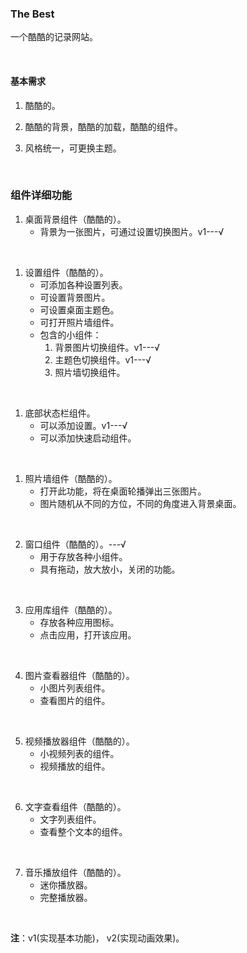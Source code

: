 ### The Best

一个酷酷的记录网站。

<br/>

#### 基本需求

1. 酷酷的。

2. 酷酷的背景，酷酷的加载，酷酷的组件。

3. 风格统一，可更换主题。

   ​<br/>





### 组件详细功能

1. 桌面背景组件（酷酷的）。
   * 背景为一张图片，可通过设置切换图片。v1---√

<br/>
   
1. 设置组件（酷酷的）。
   * 可添加各种设置列表。
   * 可设置背景图片。
   * 可设置桌面主题色。
   * 可打开照片墙组件。
   * 包含的小组件：
        1. 背景图片切换组件。v1---√
        1. 主题色切换组件。v1---√
        1. 照片墙切换组件。

<br/>

1. 底部状态栏组件。
   * 可以添加设置。v1---√
   * 可以添加快速启动组件。
  
<br/>

1. 照片墙组件（酷酷的）。
   * 打开此功能，将在桌面轮播弹出三张图片。
   * 图片随机从不同的方位，不同的角度进入背景桌面。
  
<br/>



2. 窗口组件（酷酷的）。---√
   * 用于存放各种小组件。
   * 具有拖动，放大放小，关闭的功能。

<br/>

3. 应用库组件（酷酷的）。
   * 存放各种应用图标。
   * 点击应用，打开该应用。

<br/>

4. 图片查看器组件（酷酷的）。
   * 小图片列表组件。
   * 查看图片的组件。

<br/>

5. 视频播放器组件（酷酷的）。
   * 小视频列表的组件。
   * 视频播放的组件。

<br/>

6. 文字查看组件（酷酷的）。
   * 文字列表组件。
   * 查看整个文本的组件。

<br/>

7. 音乐播放组件（酷酷的）。
   * 迷你播放器。
   * 完整播放器。

<br/>


**注**：v1(实现基本功能)， v2(实现动画效果)。